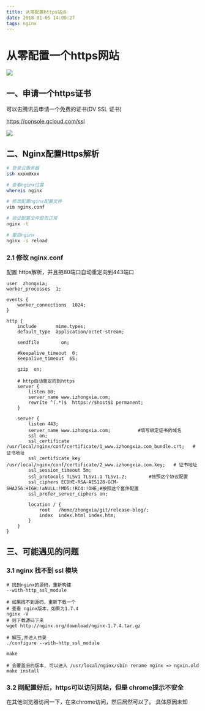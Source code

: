 ```yaml
---
title: 从零配置https站点
date: 2018-01-05 14:00:27
tags: nginx
---
```


# 从零配置一个https网站

![](https://ws1.sinaimg.cn/large/006tNc79gy1fn5oylkmdzj30j6034748.jpg)

## 一、申请一个https证书
可以去腾讯云申请一个免费的证书(DV SSL 证书)

https://console.qcloud.com/ssl

![](https://ws3.sinaimg.cn/large/006tNc79gy1fn5om1op5yj31940skwgd.jpg)

## 二、Nginx配置Https解析

```bash
# 登录云服务器
ssh xxxx@xxx

# 查看nginx位置
whereis nginx 

# 修改配置nginx配置文件
vim nginx.conf

# 验证配置文件是否正常
nginx -t 

# 重启nginx
nginx -s reload

```

### 2.1 修改 nginx.conf

配置 https解析，并且把80端口自动重定向到443端口

```
user  zhongxia;
worker_processes  1;

events {
    worker_connections  1024;
}

http {
    include       mime.types;
    default_type  application/octet-stream;

    sendfile        on;

    #keepalive_timeout  0;
    keepalive_timeout  65;

    gzip  on;
    
    # http自动重定向到https
    server {
        listen 80;
        server_name www.izhongxia.com;
        rewrite ^(.*)$  https://$host$1 permanent;
    }

    server {
        listen 443;
        server_name www.izhongxia.com;          #填写绑定证书的域名
        ssl on;
        ssl_certificate     /usr/local/nginx/conf/certificate/1_www.izhongxia.com_bundle.crt;   # 证书地址
        ssl_certificate_key /usr/local/nginx/conf/certificate/2_www.izhongxia.com.key;   # 证书地址
        ssl_session_timeout 5m;
        ssl_protocols TLSv1 TLSv1.1 TLSv1.2;        #按照这个协议配置
        ssl_ciphers ECDHE-RSA-AES128-GCM-SHA256:HIGH:!aNULL:!MD5:!RC4:!DHE;#按照这个套件配置
        ssl_prefer_server_ciphers on;

        location / {
            root   /home/zhongxia/git/release-blog/;
            index  index.html index.htm;
        }
    }
}
```

## 三、可能遇见的问题

### 3.1 nginx 找不到 ssl 模块
```
# 找到nginx的源码，重新构建 
--with-http_ssl_module

# 如果找不到源码，重新下载一个
# 查看 nginx版本，如果为1.7.4 
nginx -V 
# 则下载源码下来
wget http://nginx.org/download/nginx-1.7.4.tar.gz 

# 解压,并进入目录
./configure --with-http_ssl_module

make 

# 会覆盖旧的版本, 可以进入 /usr/local/nginx/sbin rename nginx => ngxin.old
make install  
```

### 3.2 刚配置好后，https可以访问网站，但是 chrome提示不安全
在其他浏览器访问一下，在来chrome访问，然后居然可以了。 具体原因未知

